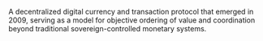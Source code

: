  A decentralized digital currency and transaction protocol that emerged in 2009, serving as a model for objective ordering of value and coordination beyond traditional sovereign-controlled monetary systems.